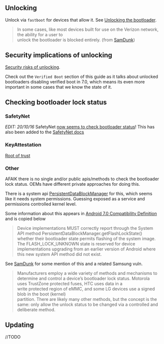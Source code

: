 ## Unlocking

Unlock via `fastboot` for devices that allow it. See [Unlocking the bootloader](https://source.android.com/source/running.html#unlocking-the-bootloader).

> In	some	cases,	like	most	devices	built	for	use	on	the	Verizon	network,	the	ability	for	a	user	to	
unlock	the	bootloader	is	blocked	entirely.	(from [SamDunk][SamDunk])

## Security implications of unlocking

[Security risks of unlocking](http://android.stackexchange.com/questions/36830/whats-the-security-implication-of-having-an-unlocked-boot-loader).

Check out the `Verified Boot` section of this guide as it talks about unlocked bootloaders disabling verified boot in 7.0, which means its even more important in some cases that we know the state of it.

## Checking bootloader lock status

### SafetyNet

_EDIT: 20/10/16_ SafetyNet [now seems to check bootloader status](https://www.reddit.com/r/android/comments/587ss9/_/)! This has also been added to the [SafetyNet docs](https://developer.android.com/training/safetynet/attestation.html#compat-check-response)

### KeyAttestation

[Root of trust](https://developer.android.com/training/articles/security-key-attestation#certificate_schema_rootoftrust)

### Other

AFAIK there is no single and/or public apis/methods to check the bootloader lock status. OEMs have different private approaches for doing this. 

There is a system api [PersistentDataBlockManager](http://androidxref.com/7.0.0_r1/xref/frameworks/base/core/java/android/service/persistentdata/PersistentDataBlockManager.java#55) for this, which seems like it needs system permissions. Guessing exposed as a service and permissions controlled kernel level.

Some information about this appears in [Android 7.0 Compatibility Definition](http://source.android.com/compatibility/7.0/android-7.0-cdd.html#9_10_device_integrity) and is copied below

> Device implementations MUST correctly report through the System API method PersistentDataBlockManager.getFlashLockState() whether their bootloader state permits flashing of the system image. The FLASH_LOCK_UNKNOWN state is reserved for device implementations upgrading from an earlier version of Android where this new system API method did not exist.

See [SamDunk][SamDunk] for some mention of this and a related Samsung vuln.

> Manufacturers	employ	a	wide	variety	of	methods	and	mechanisms	to	determine	and	control	a
device’s	bootloader	lock	status.		Motorola	uses	TrustZone	protected	fuses,	HTC	uses	data	in	a	
write	protected region	of	eMMC,	and	some	LG	devices	use	a	signed	blob	in	the	boot	(kernel)	
partition.		There	are	likely	many	other	methods,	but	the	concept	is	the	same:	only	allow	the
unlock	status	to	be	changed	via	a	controlled	and	deliberate	method.	

  [SamDunk]: http://theroot.ninja/disclosures/SAMDUNK_1.0-03262016.pdf

## Updating

//TODO


